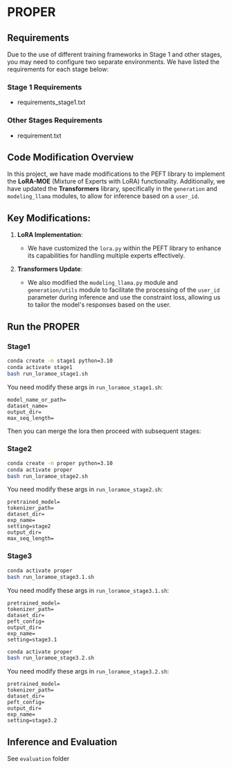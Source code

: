 # PROPER

## Requirements

Due to the use of different training frameworks in Stage 1 and other stages, you may need to configure two separate environments. We have listed the requirements for each stage below:

### Stage 1 Requirements

- requirements_stage1.txt

### Other Stages Requirements

- requirement.txt


## Code Modification Overview

In this project, we have made modifications to the PEFT library to implement the **LoRA-MOE** (Mixture of Experts with LoRA) functionality. Additionally, we have updated the **Transformers** library, specifically in the `generation` and `modeling_llama` modules, to allow for inference based on a `user_id`.

## Key Modifications:

1. **LoRA Implementation**:
   - We have customized the `lora.py` within the PEFT library to enhance its capabilities for handling multiple experts effectively.

2. **Transformers Update**:
   - We also modified the `modeling_llama.py` module and  `generation/utils` module to facilitate the processing of the `user_id` parameter during inference and use the constraint loss, allowing us to tailor the model's responses based on the user.

## Run the PROPER
### Stage1
```bash
conda create -n stage1 python=3.10
conda activate stage1
bash run_loramoe_stage1.sh
```
You need modify these args in `run_loramoe_stage1.sh`:
```
model_name_or_path=
dataset_name=
output_dir=
max_seq_length=
```

Then you can merge the lora then proceed with subsequent stages:
### Stage2
```bash
conda create -n proper python=3.10
conda activate proper
bash run_loramoe_stage2.sh
```
You need modify these args in `run_loramoe_stage2.sh`:
```
pretrained_model=
tokenizer_path=
dataset_dir=
exp_name=
setting=stage2
output_dir=
max_seq_length=
```
### Stage3
```bash
conda activate proper
bash run_loramoe_stage3.1.sh
```

You need modify these args in `run_loramoe_stage3.1.sh`:
```
pretrained_model=
tokenizer_path=
dataset_dir=
peft_config=
output_dir=
exp_name=
setting=stage3.1
```

```bash
conda activate proper
bash run_loramoe_stage3.2.sh
```

You need modify these args in `run_loramoe_stage3.2.sh`:
```
pretrained_model=
tokenizer_path=
dataset_dir=
peft_config=
output_dir=
exp_name=
setting=stage3.2
```

## Inference and Evaluation
See `evaluation` folder